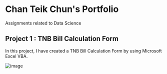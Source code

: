 # Chan Teik Chun's Portfolio
Assignments related to Data Science

## Project 1 : TNB Bill Calculation Form
In this project, I have created a TNB Bill Calculation Form by using Microsoft Excel VBA.

![image](https://user-images.githubusercontent.com/89117681/133918303-10cd31a7-73c1-4b86-b8cc-6e7bf5ec097e.png)
